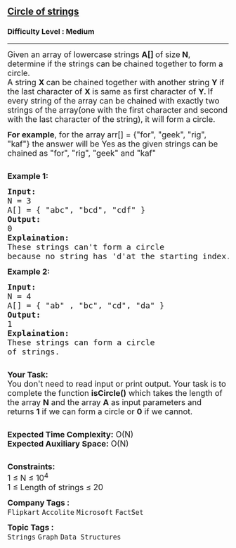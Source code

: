 <h2><a href="https://practice.geeksforgeeks.org/problems/circle-of-strings4530/1?page=2&category[]=Graph&sortBy=submissions">Circle of strings</a></h2><h3>Difficulty Level : Medium</h3><hr><div class="problems_problem_content__Xm_eO"><p><span style="font-size: 18px;">Given an array of lowercase strings <strong>A[] </strong>of size<strong> N</strong>, determine if the strings can be chained together to form a circle.<br>A string <strong>X </strong>can be chained together with another string <strong>Y </strong>if the last character of <strong>X </strong>is same as first character of <strong>Y. </strong>If every string of the array can be chained with exactly two strings of the array(one with the first character and second with the last character of the string), it will form a circle.</span></p>
<p><span style="font-size: 18px;"><strong>For example</strong>, for the array&nbsp;arr[] = {"for", "geek", "rig", "kaf"} the answer will be Yes as the given strings can be chained as&nbsp;"for", "rig", "geek"&nbsp;and "kaf"</span></p>
<p><br><span style="font-size: 18px;"><strong>Example 1:</strong></span></p>
<pre><span style="font-size: 18px;"><strong>Input:</strong>
N = 3
A[] = { "abc", "bcd", "cdf" }
<strong>Output:</strong>
0
<strong>Explaination:</strong>
These strings can't form a circle 
because no string has 'd'at the starting index.</span></pre>
<p><span style="font-size: 18px;"><strong>Example 2:</strong></span></p>
<pre><span style="font-size: 18px;"><strong>Input:</strong>
N = 4
A[] = { "ab" , "bc", "cd", "da" }
<strong>Output:</strong>
1
<strong>Explaination:</strong>
These strings can form a circle 
of strings.</span></pre>
<p><br><span style="font-size: 18px;"><strong>Your Task:</strong><br>You don't need to read input or print output. Your task is to complete the function <strong>isCircle()</strong> which takes the length of the array <strong>N</strong> and the array <strong>A</strong> as input parameters and returns <strong>1</strong> if we can form a circle or <strong>0</strong> if we cannot.</span></p>
<p><br><span style="font-size: 18px;"><strong>Expected Time Complexity:</strong> O(N)<br><strong>Expected Auxiliary Space:</strong> O(N)</span></p>
<p><br><span style="font-size: 18px;"><strong>Constraints:</strong>&nbsp;<br>1 ≤ N ≤ 10<sup>4</sup><br>1 ≤ Length of&nbsp;strings ≤ 20</span></p></div><p><span style=font-size:18px><strong>Company Tags : </strong><br><code>Flipkart</code>&nbsp;<code>Accolite</code>&nbsp;<code>Microsoft</code>&nbsp;<code>FactSet</code>&nbsp;<br><p><span style=font-size:18px><strong>Topic Tags : </strong><br><code>Strings</code>&nbsp;<code>Graph</code>&nbsp;<code>Data Structures</code>&nbsp;